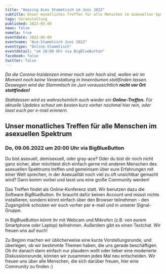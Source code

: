 ```yaml
---
title: "Amazing Aces Stammtisch im Juni 2022"
subtitle: Unser monatliches Treffen für alle Menschen im asexuellen Spektrum
tags: Veranstaltung
published: 2022-05-08
news: false
nometa: true
eventdate: 2022-06-09
eventname: "Ace-Stammtisch Juni 2022"
eventtype: "Online-Stammtisch"
eventdetail: "um 20:00 Uhr via BigBlueButton"
facebook: false
twitter: false
---
```


*Da die Corona-Inzidenzen immer noch sehr hoch sind, wollen wir im Moment noch keine Veranstaltung in Innenräumen stattfinden lassen. Deswegen wird der Stammtisch im Juni voraussichtlich* _**nicht vor Ort stattfinden!**_ 

*Stattdessen wird es wahrscheinlich auch wieder ein* _**Online-Treffen.**_ *Für aktuelle Updates schaut am besten kurz vorher nochmal hier rein, oder lasst euch per e-mail erinnern.*

## Unser monatliches Treffen für alle Menschen im asexuellen Spektrum

### Do, 09.06.2022 um 20:00 Uhr via BigBlueButton

Du bist asexuell, demisexuell, oder gray-ace?
Oder du bist dir noch nicht ganz sicher, aber möchtest dich einfach gerne mit anderen Menschen des asexuellen Spektrums treffen und gemeinsam über eure Erfahrungen mit einer Welt sprechen, in der Asexualität noch viel zu oft unsichtbar gemacht wird?
Dann komm vorbei und lasst uns eine große Community werden!

Das Treffen findet als Online-Konferenz statt. Wir benutzen dazu die Software *BigBlueButton*. Ihr braucht dafür keinen Account und müsst nichts installieren, sondern könnt einfach über den Browser teilnehmen - den Zugangslink schicken wir euch vorher per e-mail und in unserer Signal-Gruppe.

In BigBlueButton könnt ihr mit Webcam und Mikrofon (z.B. von eurem Smartphone oder Laptop) teilnehmen. Außerdem gibt es einen Textchat. Wir freuen uns auf euch!

Zu Beginn machen wir üblicherweise eine kurze Vorstellungsrunde, und überlegen, ob wir bestimmte Themen haben, die uns gerade beschäftigen.
Ob ihr danach dann einfach nur plaudern wollt oder lieber eine moderierte Diskussionsrunde, können wir zusammen jedes Mal neu entscheiden. Wir freuen uns über alle Menschen, die sich darüber freuen, hier eine Community zu finden :)
